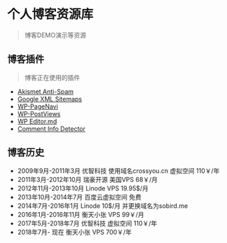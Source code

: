 # 个人博客资源库
> 博客DEMO演示等资源

## 博客插件
> 博客正在使用的插件

* [Akismet Anti-Spam](https://wordpress.org/plugins/akismet/)
* [Google XML Sitemaps](https://wordpress.org/plugins/google-sitemap-generator/)
* [WP-PageNavi](https://wordpress.org/plugins/wp-pagenavi/)
* [WP-PostViews](https://wordpress.org/plugins/wp-postviews/)
* [WP Editor.md](https://wordpress.org/plugins/wp-editormd/)
* [Comment Info Detector](https://wordpress.org/plugins/comment-info-detector/)

## 博客历史
* 2009年9月-2011年3月 优智科技 使用域名crossyou.cn 虚拟空间 110￥/年
* 2011年3月-2012年10月 瑞豪开源 美国VPS 68￥/月
* 2012年11月-2013年10月 Linode VPS 19.95$/月
* 2013年10月-2014年7月 百度云虚拟空间 免费
* 2014年7月-2016年1月 Linode 10$/月 并更换域名为sobird.me
* 2016年1月-2016年11月 衡天小张 VPS 99￥/月
* 2017年5月-2018年7月 优智科技 虚拟空间 110￥/年
* 2018年7月- 现在 衡天小张 VPS 700￥/年

